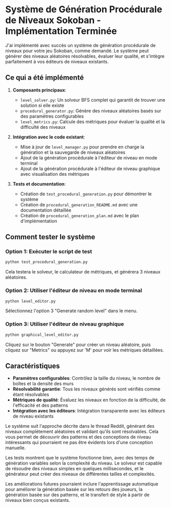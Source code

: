 # Système de Génération Procédurale de Niveaux Sokoban - Implémentation Terminée

J'ai implémenté avec succès un système de génération procédurale de niveaux pour votre jeu Sokoban, comme demandé. Le système peut générer des niveaux aléatoires résolvables, évaluer leur qualité, et s'intègre parfaitement à vos éditeurs de niveaux existants.

## Ce qui a été implémenté

1. **Composants principaux**:
   - `level_solver.py`: Un solveur BFS complet qui garantit de trouver une solution si elle existe
   - `procedural_generator.py`: Génère des niveaux aléatoires basés sur des paramètres configurables
   - `level_metrics.py`: Calcule des métriques pour évaluer la qualité et la difficulté des niveaux

2. **Intégration avec le code existant**:
   - Mise à jour de `level_manager.py` pour prendre en charge la génération et la sauvegarde de niveaux aléatoires
   - Ajout de la génération procédurale à l'éditeur de niveau en mode terminal
   - Ajout de la génération procédurale à l'éditeur de niveau graphique avec visualisation des métriques

3. **Tests et documentation**:
   - Création de `test_procedural_generation.py` pour démontrer le système
   - Création de `procedural_generation_README.md` avec une documentation détaillée
   - Création de `procedural_generation_plan.md` avec le plan d'implémentation

## Comment tester le système

### Option 1: Exécuter le script de test
```bash
python test_procedural_generation.py
```
Cela testera le solveur, le calculateur de métriques, et générera 3 niveaux aléatoires.

### Option 2: Utiliser l'éditeur de niveau en mode terminal
```bash
python level_editor.py
```
Sélectionnez l'option 3 "Generate random level" dans le menu.

### Option 3: Utiliser l'éditeur de niveau graphique
```bash
python graphical_level_editor.py
```
Cliquez sur le bouton "Generate" pour créer un niveau aléatoire, puis cliquez sur "Metrics" ou appuyez sur 'M' pour voir les métriques détaillées.

## Caractéristiques

- **Paramètres configurables**: Contrôlez la taille du niveau, le nombre de boîtes et la densité des murs
- **Résolvabilité garantie**: Tous les niveaux générés sont vérifiés comme étant résolvables
- **Métriques de qualité**: Évaluez les niveaux en fonction de la difficulté, de l'efficacité et des patterns
- **Intégration avec les éditeurs**: Intégration transparente avec les éditeurs de niveau existants

Le système suit l'approche décrite dans le thread Reddit, générant des niveaux complètement aléatoires et validant qu'ils sont résolvables. Cela vous permet de découvrir des patterns et des conceptions de niveau intéressants qui pourraient ne pas être évidents lors d'une conception manuelle.

Les tests montrent que le système fonctionne bien, avec des temps de génération variables selon la complexité du niveau. Le solveur est capable de résoudre des niveaux simples en quelques millisecondes, et le générateur peut créer des niveaux de différentes tailles et complexités.

Les améliorations futures pourraient inclure l'apprentissage automatique pour améliorer la génération basée sur les retours des joueurs, la génération basée sur des patterns, et le transfert de style à partir de niveaux bien conçus existants.